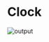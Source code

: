 # Clock
![output](https://github.com/Abbas-Bohra0/Clock/assets/116619149/43f07f96-4996-43b6-8d33-0f884236050d)

